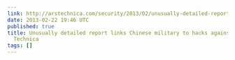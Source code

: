 ```yaml
---
link: http://arstechnica.com/security/2013/02/unusually-detailed-report-links-chinese-military-to-hacks-against-us/
date: 2013-02-22 19:46 UTC
published: true
title: Unusually detailed report links Chinese military to hacks against US | Ars
  Technica
tags: []
---
```



